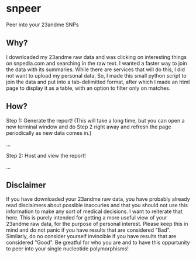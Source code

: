 # snpeer
Peer into your 23andme SNPs


## Why?

I downloaded my 23andme raw data and was clicking on interesting things on snpedia.com and searching in the raw text. I wanted a faster way to join the data with its summaries. While there are services that will do this, I did not want to upload my personal data. So, I made this small python script to join the data and put into a tab-delimitted format, after which I made an html page to display it as a table, with an option to filter only on matches.

## How?

Step 1: Generate the report!
(This will take a long time, but you can open a new terminal window and do Step 2 right away and refresh the page periodically as new data comes in.)

...

Step 2: Host and view the report!

...

## Disclaimer

If you have downloaded your 23andme raw data, you have probably already read disclaimers about possible inaccuries and that you should not use this information to make any sort of medical decisions. I want to reiterate that here. This is purely intended for getting a more useful view of your 23andme raw data, for the purpose of personal interest. Please keep this in mind and do not panic if you have results that are considered "Bad". Similarly, do no consider yourself invincible if you have results that are considered "Good". Be greatful for who you are and to have this oppurtunity to peer into your single nucleotide polymorphisms!
